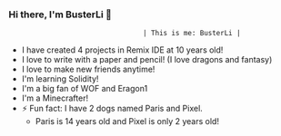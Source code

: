 ### Hi there, I'm BusterLi 👋
                                                            
                                                                                 
                                     | This is me: BusterLi |                                
                                                                                                               
-  I have created 4 projects in Remix IDE at 10 years old!                                           
- I love to write with a paper and pencil! (I love dragons and fantasy) 
- I love to make new friends anytime!  
- I'm learning Solidity!
- I'm a big fan of WOF and Eragon1
- I'm a Minecrafter!
- ⚡ Fun fact: I have 2 dogs named Paris and Pixel.
  - Paris is 14 years old and Pixel is only 2 years old!
